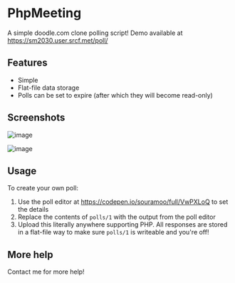 # PhpMeeting

A simple doodle.com clone polling script! Demo available at https://sm2030.user.srcf.met/poll/

## Features

- Simple
- Flat-file data storage
- Polls can be set to expire (after which they will become read-only)

## Screenshots

![image](https://user-images.githubusercontent.com/11202149/114603824-16ff8400-9c90-11eb-80d2-0f928905d846.png)

![image](https://user-images.githubusercontent.com/11202149/114603791-0e0eb280-9c90-11eb-88ca-f9567d4f22fb.png)

## Usage

To create your own poll:
1. Use the poll editor at https://codepen.io/souramoo/full/VwPXLoQ to set the details
1. Replace the contents of `polls/1` with the output from the poll editor
1. Upload this literally anywhere supporting PHP. All responses are stored in a flat-file way to make sure `polls/1` is writeable and you're off!

## More help

Contact me for more help!
